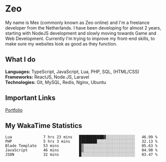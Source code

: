 # Zeo
My name is Mex (commonly known as Zeo online) and I'm a freelance developer from the Netherlands. I have been developing for almost 2 years, starting with NodeJS development and slowly moving towards Game and Web Development. Currently I'm trying to improve my front-end skills, to make sure my websites look as good as they function.

## What I do
**Languages:** TypeScript, JavaScript, Lua, PHP, SQL, (HTML/CSS)<br/>
**Frameworks:** ReactJS, Node.JS, Laravel<br/>
**Technologies:** Git, MySQL, Redis, Nginx, Ubuntu<br/>

## Important Links
[Portfolio](https://zeodev.cc)

## My WakaTime Statistics
<!--START_SECTION:waka-->
```text
Lua              7 hrs 23 mins   ███████████▓░░░░░░░░░░░░░   46.99 % 
PHP              5 hrs 3 mins    ████████░░░░░░░░░░░░░░░░░   32.13 % 
Blade Template   53 mins         █▒░░░░░░░░░░░░░░░░░░░░░░░   05.63 % 
JavaScript       46 mins         █▒░░░░░░░░░░░░░░░░░░░░░░░   04.90 % 
JSON             32 mins         █░░░░░░░░░░░░░░░░░░░░░░░░   03.47 % 
```
<!--END_SECTION:waka-->
